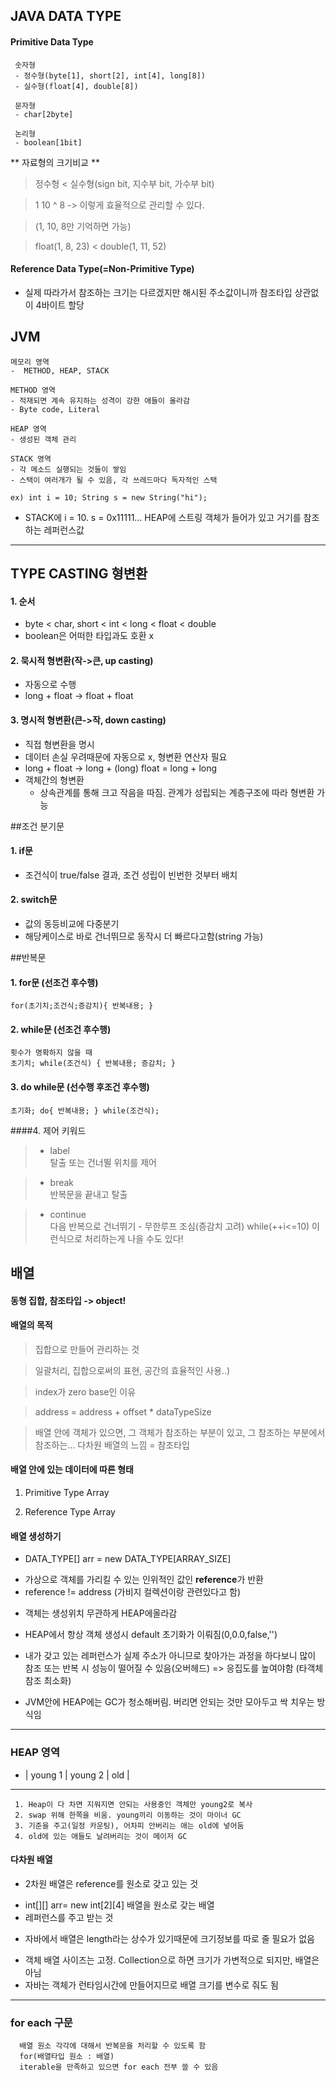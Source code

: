 ## JAVA DATA TYPE

#### Primitive Data Type

     숫자형 
     - 정수형(byte[1], short[2], int[4], long[8])
     - 실수형(float[4], double[8])

     문자형 
     - char[2byte]

     논리형 
     - boolean[1bit]
     
** 자료형의 크기비교 **

> 정수형 < 실수형(sign bit, 지수부 bit, 가수부 bit) 

> 1  10 ^ 8 -> 이렇게 효율적으로 관리할 수 있다. 
  
> (1, 10, 8만 기억하면 가능)
  
> float(1, 8, 23) < double(1, 11, 52) 
      
#### Reference Data Type(=Non-Primitive Type)
- 실제 따라가서 참조하는 크기는 다르겠지만 해시된 주소값이니까 참조타입 상관없이 4바이트 할당



## JVM 
    메모리 영역 
    -  METHOD, HEAP, STACK

    METHOD 영역
    - 적재되면 계속 유지하는 성격이 강한 애들이 올라감
    - Byte code, Literal
 
    HEAP 영역
    - 생성된 객체 관리
 
    STACK 영역
    - 각 메소드 실행되는 것들이 쌓임
    - 스택이 여러개가 될 수 있음, 각 쓰레드마다 독자적인 스택 
    
```ex) int i = 10; String s = new String("hi");```

- STACK에 i = 10. s = 0x11111... HEAP에 스트링 객체가 들어가 있고 거기를 참조하는 레퍼런스값

---

## TYPE CASTING 형변환

#### 1. 순서

*  byte < char, short < int < long < float < double 
* boolean은 어떠한 타입과도 호환 x
 
#### 2. 묵시적 형변환(작->큰, up casting)

- 자동으로 수행
- long + float -> float + float 

#### 3. 명시적 형변환(큰->작, down casting) 
- 직접 형변환을 명시
- 데이터 손실 우려때문에 자동으로 x, 형변환 연산자 필요
- long + float -> long + (long) float = long + long
- 객체간의 형변환
   - 상속관계를 통해 크고 작음을 따짐. 관계가 성립되는 계층구조에 따라 형변환 가능



##조건 분기문
#### 1. if문 								 
- 조건식이 true/false 결과, 조건 성립이 빈번한 것부터 배치

#### 2. switch문
- 값의 동등비교에 다중분기
- 해당케이스로 바로 건너뛰므로 동작시 더 빠르다고함(string 가능)


##반복문
#### 1. for문 (선조건 후수행)	
    for(초기치;조건식;증감치){ 반복내용; }
#### 2. while문 (선조건 후수행) 
    횟수가 명확하지 않을 때
    초기치; while(조건식) { 반복내용; 증감치; }
#### 3. do while문  (선수행 후조건 후수행)
    초기화; do{ 반복내용; } while(조건식);
       
####4. 제어 키워드 
>* label  
탈출 또는 건너뛸 위치를 제어

>* break       	   
반복문을 끝내고 탈출

>* continue     
   다음 반복으로 건너뛰기 - 무한루프 조심(증감치 고려) 
   while(++i<=10) 이런식으로 처리하는게 나을 수도 있다!
   
## 배열 

#### 동형 집합, 참조타입 -> object!
  
#### 배열의 목적 
> 집합으로 만들어 관리하는 것 

> 일괄처리, 집합으로써의 표현, 공간의 효율적인 사용..)

> index가 zero base인 이유 
   
> address = address + offset * dataTypeSize

> 배열 안에 객체가 있으면, 그 객체가 참조하는 부분이 있고, 그 참조하는 부분에서 참조하는... 다차원 배열의 느낌 = 참조타입
   
#### 배열 안에 있는 데이터에 따른 형태
1. Primitive Type Array

2. Reference Type Array
    
#### 배열 생성하기
* DATA_TYPE[] arr = new DATA_TYPE[ARRAY_SIZE]

 - 가상으로 객체를 가리킬 수 있는 인위적인 값인 **reference**가 반환
 - reference != address (가비지 컬렉션이랑 관련있다고 함)


* 객체는 생성위치 무관하게 HEAP에올라감 

 - HEAP에서 항상 객체 생성시 default 초기화가 이뤄짐(0,0.0,false,'')

 - 내가 갖고 있는 레퍼런스가 실제 주소가 아니므로 찾아가는 과정을 하다보니 많이 참조 또는 반복 시 성능이 떨어질 수 있음(오버헤드)
   => 응집도를 높여야함 (타객체 참조 최소화)

 - JVM안에 HEAP에는 GC가 청소해버림. 버리면 안되는 것만 모아두고 싹 치우는 방식임

---

### HEAP 영역
 * | young 1 | young 2 | old |

---
     1. Heap이 다 차면 지워지면 안되는 사용중인 객체만 young2로 복사
     2. swap 위해 한쪽을 비움. young끼리 이동하는 것이 마이너 GC
     3. 기준을 주고(일정 카운팅), 어차피 안버리는 애는 old에 넣어둠  
     4. old에 있는 애들도 날려버리는 것이 메이저 GC

   
#### 다차원 배열
 * 2차원 배열은 reference를 원소로 갖고 있는 것
   
  - int[][] arr= new int[2][4] 배열을 원소로 갖는 배열
  - 레퍼런스를 주고 받는 것
  
 * 자바에서 배열은 length라는 상수가 있기때문에 크기정보를 따로 줄 필요가 없음
  - 객체 배열 사이즈는 고정. Collection으로 하면 크기가 가변적으로 되지만, 배열은 아님
  - 자바는 객체가 런타임시간에 만들어지므로 배열 크기를 변수로 줘도 됨

---

### for each 구문
      배열 원소 각각에 대해서 반복문을 처리할 수 있도록 함
      for(배열타입 원소 : 배열) 
      iterable을 만족하고 있으면 for each 전부 쓸 수 있음
